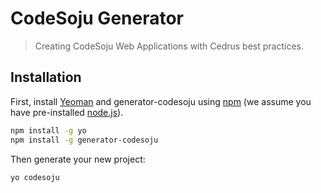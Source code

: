 # CodeSoju Generator
> Creating CodeSoju Web Applications with Cedrus best practices.

## Installation

First, install [Yeoman](http://yeoman.io) and generator-codesoju using [npm](https://www.npmjs.com/) (we assume you have pre-installed [node.js](https://nodejs.org/)).

```bash
npm install -g yo
npm install -g generator-codesoju
```

Then generate your new project:

```bash
yo codesoju
```
